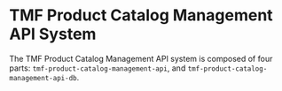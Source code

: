 # TMF Product Catalog Management API System

The TMF Product Catalog Management API system is composed of four parts: `tmf-product-catalog-management-api`, and `tmf-product-catalog-management-api-db`.
